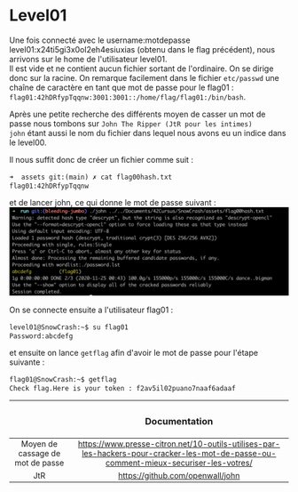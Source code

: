# Level01

Une fois connecté avec le username:motdepasse level01:x24ti5gi3x0ol2eh4esiuxias (obtenu dans le flag précédent), nous arrivons sur le home de l'utilisateur level01.  
Il est vide et ne contient aucun fichier sortant de l'ordinaire. On se dirige donc sur la racine.
On remarque facilement dans le fichier `etc/passwd` une chaîne de caractère en tant que mot de passe pour le flag01 :  
`flag01:42hDRfypTqqnw:3001:3001::/home/flag/flag01:/bin/bash`. 

Après une petite recherche des différents moyen de casser un mot de passe nous tombons sur `John The Ripper (JtR pour les intimes)`  
`john` étant aussi le nom du fichier dans lequel nous avons eu un indice dans le level00.

Il nous suffit donc de créer un fichier comme suit :
```
➜  assets git:(main) ✗ cat flag00hash.txt
flag01:42hDRfypTqqnw
```
et de lancer john, ce qui donne le mot de passe suivant :  
![JtR_result](assets/JtR_result.png)

On se connecte ensuite a l'utilisateur flag01 :
```
level01@SnowCrash:~$ su flag01
Password:abcdefg
```
et ensuite on lance `getflag` afin d'avoir le mot de passe pour l'étape suivante : 
```
flag01@SnowCrash:~$ getflag
Check flag.Here is your token : f2av5il02puano7naaf6adaaf
```

||<h3 align="center"> Documentation </h3>|
|:--------:|:---------:|
|Moyen de cassage de mot de passe |https://www.presse-citron.net/10-outils-utilises-par-les-hackers-pour-cracker-les-mot-de-passe-ou-comment-mieux-securiser-les-votres/|
|JtR|https://github.com/openwall/john|
